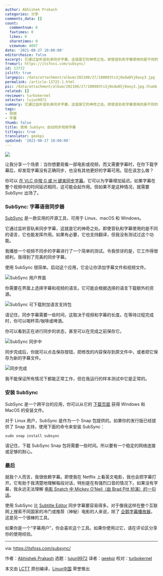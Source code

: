 ```yaml
---
author: Abhishek Prakash
categories: 分享
comments_data: []
count:
  commentnum: 0
  favtimes: 0
  likes: 0
  sharetimes: 0
  viewnum: 4697
date: '2021-08-27 10:00:00'
editorchoice: false
excerpt: 它通过监听音轨来同步字幕，这就是它的神奇之处。即使音轨和字幕使用的是不同的语言，它也能发挥作用。
fromurl: https://itsfoss.com/subsync/
id: 13722
islctt: true
largepic: /data/attachment/album/202108/27/100003ts3j0odw05j0ooy3.jpg
permalink: /article-13722-1.html
pic: /data/attachment/album/202108/27/100003ts3j0odw05j0ooy3.jpg.thumb.jpg
related: []
reviewer: turbokernel
selector: lujun9972
summary: 它通过监听音轨来同步字幕，这就是它的神奇之处。即使音轨和字幕使用的是不同的语言，它也能发挥作用。
tags:
- 视频
- 字幕
thumb: false
title: 使用 SubSync 自动同步视频字幕
titlepic: true
translator: geekpi
updated: '2021-08-27 10:00:00'
---
```


![](/data/attachment/album/202108/27/100003ts3j0odw05j0ooy3.jpg)


让我分享一个场景：当你想要观看一部电影或视频，而又需要字幕时，在你下载字幕后，却发现字幕没有正确同步，也没有其他更好的字幕可用。现在该怎么做？


你可以 [在 VLC 中按 G 或 H 键来同步字幕](https://itsfoss.com/how-to-synchronize-subtitles-with-movie-quick-tip/)。它可以为字幕增加延迟。如果字幕在整个视频中的时间延迟相同，这可能会起作用。但如果不是这种情况，就需要 SubSync 出场了。


### SubSync: 字幕语音同步器


[SubSync](https://subsync.online/) 是一款实用的开源工具，可用于 Linux、macOS 和 Windows。


它通过监听音轨来同步字幕，这就是它的神奇之处。即使音轨和字幕使用的是不同的语言，它也能发挥作用。如果有必要，它也支持翻译，但我没有测试过这个功能。


我播放一个视频不同步的字幕进行了一个简单的测试。令我惊讶的是，它工作得很顺利，我得到了完美的同步字幕。


使用 SubSync 很简单。启动这个应用，它会让你添加字幕文件和视频文件。


![SubSync 用户界面](/data/attachment/album/202108/27/100010fwxflhvlhilrsvhh.png)


你需要在界面上选择字幕和视频的语言。它可能会根据选择的语言下载额外的资源。


![SubSync 可下载附加语言支持包](/data/attachment/album/202108/27/100011tzxi4k59ijk5z9in.png)


请记住，同步字幕需要一些时间，这取决于视频和字幕的长度。在等待过程完成时，你可以喝杯茶/咖啡或啤酒。


你可以看到正在进行同步的状态，甚至可以在完成之前保存它。


![SubSync 同步中](/data/attachment/album/202108/27/100012mbcyyi7cc9e9ikcz.png)


同步完成后，你就可以点击保存按钮，把修改的内容保存到原文件中，或者把它保存为新的字幕文件。


![同步完成](/data/attachment/album/202108/27/100012ofsmr22u1s5zc5p1.png)


我不能保证所有情况下都能正常工作，但在我运行的样本测试中它是正常的。


### 安装 SubSync


SubSync 是一个跨平台的应用，你可以从它的 [下载页面](https://subsync.online/en/download.html) 获得 Windows 和 MacOS 的安装文件。


对于 Linux 用户，SubSync 是作为一个 Snap 包提供的。如果你的发行版已经提供了 Snap 支持，使用下面的命令来安装 SubSync：



```
sudo snap install subsync

```

请记住，下载 SubSync Snap 包将需要一些时间。所以要有一个稳定的网络连接或足够的耐心。


### 最后


就我个人而言，我很依赖字幕。即使我在 Netflix 上看英文电影，我也会把字幕打开。它有助于我清楚地理解每段对话，特别是在有强烈口音的情况下。如果没有字幕，我永远无法理解 [电影 Snatch 中 Mickey O'Neil（由 Brad Pitt 扮演）的一句话](https://www.youtube.com/watch?v=tGDO-9hfaiI)。


使用 SubSync 比 [Subtitle Editor](https://itsfoss.com/subtitld/) 同步字幕要容易得多。对于像我这样在整个互联网上搜索不同国家的冷门或推荐（神秘）电影的人来说，除了 [企鹅字幕播放器](https://itsfoss.com/penguin-subtitle-player/)，这是另一个很棒的工具。


如果你是一个“字幕用户”，你会喜欢这个工具。如果你使用过它，请在评论区分享你的使用经验。




---


via: <https://itsfoss.com/subsync/>


作者：[Abhishek Prakash](https://itsfoss.com/author/abhishek/) 选题：[lujun9972](https://github.com/lujun9972) 译者：[geekpi](https://github.com/geekpi) 校对：[turbokernel](https://github.com/turbokernel)


本文由 [LCTT](https://github.com/LCTT/TranslateProject) 原创编译，[Linux中国](https://linux.cn/) 荣誉推出